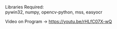 Libraries Required: <br/>
pywin32, numpy, opencv-python, mss, easyocr <br/>

Video on Program -> https://youtu.be/rHLfC07X-wQ
